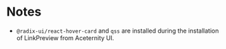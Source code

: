 # Notes

* `@radix-ui/react-hover-card` and `qss` are installed during the installation of LinkPreview from Aceternity UI.
